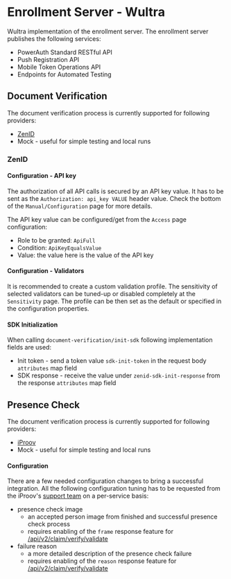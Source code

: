 # Enrollment Server - Wultra

Wultra implementation of the enrollment server. The enrollment server publishes the following services:

- PowerAuth Standard RESTful API
- Push Registration API
- Mobile Token Operations API
- Endpoints for Automated Testing

## Document Verification
The document verification process is currently supported for following providers:
- [ZenID](https://zenid.trask.cz/)
- Mock - useful for simple testing and local runs

### ZenID

#### Configuration - API key
The authorization of all API calls is secured by an API key value. It has to be sent as the `Authorization: api_key VALUE` header value. 
Check the bottom of the `Manual/Configuration` page for more details.

The API key value can be configured/get from the `Access` page configuration:
- Role to be granted: `ApiFull`
- Condition: `ApiKeyEqualsValue`
- Value: the value here is the value of the API key

#### Configuration - Validators
It is recommended to create a custom validation profile.  The sensitivity of selected validators can be tuned-up or disabled completely at the `Sensitivity` page.
The profile can be then set as the default or specified in the configuration properties.

#### SDK Initialization
When calling `document-verification/init-sdk` following implementation fields are used:
- Init token - send a token value `sdk-init-token` in the request body `attributes` map field 
- SDK response - receive the value under `zenid-sdk-init-response` from the response `attributes` map field

## Presence Check
The document verification process is currently supported for following providers:
- [iProov](https://www.iproov.com/)
- Mock - useful for simple testing and local runs

#### Configuration
There are a few needed configuration changes to bring a successful integration. All the following configuration tuning
has to be requested from the iProov's [support team](https://iproov.freshdesk.com/support/login) on a per-service basis:
- presence check image
  - an accepted person image from finished and successful presence check process
  - requires enabling of the `frame` response feature for [/api/v2/claim/verify/validate](https://secure.iproov.me/docs.html#operation/userVerifyValidate)
- failure reason
  - a more detailed description of the presence check failure
  - requires enabling of the `reason` response feature for [/api/v2/claim/verify/validate](https://secure.iproov.me/docs.html#operation/userVerifyValidate)
